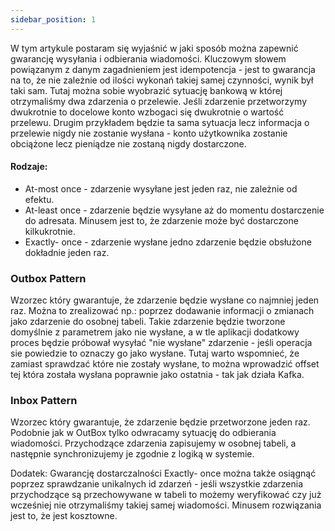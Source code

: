 ```yaml
---
sidebar_position: 1
---
```


W tym artykule postaram się wyjaśnić w jaki sposób można zapewnić gwarancję wysyłania i odbierania wiadomości.
Kluczowym słowem powiązanym z danym zagadnieniem jest idempotencja - jest to gwarancja na to, że nie zależnie od ilości wykonań takiej samej czynności, wynik był taki sam.
Tutaj można sobie wyobrazić sytuację bankową w której otrzymaliśmy dwa zdarzenia o przelewie. Jeśli zdarzenie przetworzymy dwukrotnie to docelowe konto wzbogaci się dwukrotnie o wartość przelewu. Drugim przykładem będzie ta sama sytuacja lecz informacja o przelewie nigdy nie zostanie wysłana - konto użytkownika zostanie obciążone lecz pieniądze nie zostaną nigdy dostarczone.

#### Rodzaje:
- At-most once - zdarzenie wysyłane jest jeden raz, nie zależnie od efektu. 
- At-least once - zdarzenie będzie wysyłane aż do momentu dostarczenie do adresata. Minusem jest to, że zdarzenie może być dostarczone kilkukrotnie.
- Exactly- once - zdarzenie wysłane jedno zdarzenie będzie obsłużone dokładnie jeden raz.

### Outbox Pattern
Wzorzec który gwarantuje, że zdarzenie będzie wysłane co najmniej jeden raz. Można to zrealizować np.: poprzez dodawanie informacji o zmianach jako zdarzenie do osobnej tabeli. Takie zdarzenie będzie tworzone domyślnie z parametrem jako nie wysłane, a w tle aplikacji dodatkowy proces będzie próbował wysyłać "nie wysłane" zdarzenie - jeśli operacja sie powiedzie to oznaczy go jako wysłane. Tutaj warto wspomnieć, że zamiast sprawdzać które nie zostały wysłane, to można wprowadzić offset tej która została wysłana poprawnie jako ostatnia - tak jak działa Kafka. 

### Inbox Pattern
Wzorzec który gwarantuje, że zdarzenie będzie przetworzone jeden raz. Podobnie jak w OutBox tylko odwracamy sytuację do odbierania wiadomości.
Przychodzące zdarzenia zapisujemy w osobnej tabeli, a następnie synchronizujemy je zgodnie z logiką w systemie.


Dodatek:
Gwarancję dostarczalności Exactly- once można także osiągnąć poprzez sprawdzanie unikalnych id zdarzeń - jeśli wszystkie zdarzenia przychodzące są przechowywane w tabeli to możemy weryfikować czy już wcześniej nie otrzymaliśmy takiej samej wiadomości. Minusem rozwiązania jest to, że jest kosztowne.
